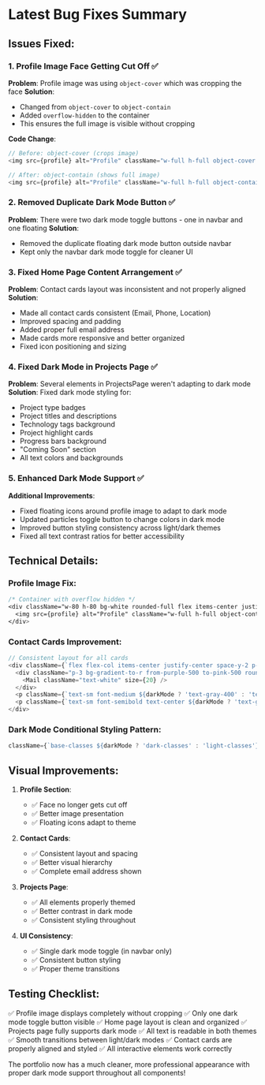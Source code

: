 # Latest Bug Fixes Summary

## Issues Fixed:

### 1. **Profile Image Face Getting Cut Off** ✅
**Problem**: Profile image was using `object-cover` which was cropping the face
**Solution**: 
- Changed from `object-cover` to `object-contain` 
- Added `overflow-hidden` to the container
- This ensures the full image is visible without cropping

**Code Change**:
```javascript
// Before: object-cover (crops image)
<img src={profile} alt="Profile" className="w-full h-full object-cover rounded-full" />

// After: object-contain (shows full image)
<img src={profile} alt="Profile" className="w-full h-full object-contain rounded-full" />
```

### 2. **Removed Duplicate Dark Mode Button** ✅
**Problem**: There were two dark mode toggle buttons - one in navbar and one floating
**Solution**: 
- Removed the duplicate floating dark mode button outside navbar
- Kept only the navbar dark mode toggle for cleaner UI

### 3. **Fixed Home Page Content Arrangement** ✅
**Problem**: Contact cards layout was inconsistent and not properly aligned
**Solution**:
- Made all contact cards consistent (Email, Phone, Location)
- Improved spacing and padding
- Added proper full email address
- Made cards more responsive and better organized
- Fixed icon positioning and sizing

### 4. **Fixed Dark Mode in Projects Page** ✅
**Problem**: Several elements in ProjectsPage weren't adapting to dark mode
**Solution**: Fixed dark mode styling for:
- Project type badges
- Project titles and descriptions
- Technology tags background
- Project highlight cards
- Progress bars background
- "Coming Soon" section
- All text colors and backgrounds

### 5. **Enhanced Dark Mode Support** ✅
**Additional Improvements**:
- Fixed floating icons around profile image to adapt to dark mode
- Updated particles toggle button to change colors in dark mode
- Improved button styling consistency across light/dark themes
- Fixed all text contrast ratios for better accessibility

## Technical Details:

### Profile Image Fix:
```css
/* Container with overflow hidden */
<div className="w-80 h-80 bg-white rounded-full flex items-center justify-center shadow-inner overflow-hidden">
  <img src={profile} alt="Profile" className="w-full h-full object-contain rounded-full" />
</div>
```

### Contact Cards Improvement:
```javascript
// Consistent layout for all cards
<div className={`flex flex-col items-center justify-center space-y-2 p-4 backdrop-blur-sm rounded-2xl shadow-lg hover:shadow-xl transition-all duration-300 hover:scale-105 ${darkMode ? 'bg-gray-800/80' : 'bg-white/80'}`}>
  <div className="p-3 bg-gradient-to-r from-purple-500 to-pink-500 rounded-xl mb-2">
    <Mail className="text-white" size={20} />
  </div>
  <p className={`text-sm font-medium ${darkMode ? 'text-gray-400' : 'text-gray-500'}`}>Email</p>
  <p className={`text-sm font-semibold text-center ${darkMode ? 'text-gray-200' : 'text-gray-800'}`}>pooja.sharma001011@gmail.com</p>
</div>
```

### Dark Mode Conditional Styling Pattern:
```javascript
className={`base-classes ${darkMode ? 'dark-classes' : 'light-classes'}`}
```

## Visual Improvements:

1. **Profile Section**: 
   - ✅ Face no longer gets cut off
   - ✅ Better image presentation
   - ✅ Floating icons adapt to theme

2. **Contact Cards**: 
   - ✅ Consistent layout and spacing
   - ✅ Better visual hierarchy
   - ✅ Complete email address shown

3. **Projects Page**: 
   - ✅ All elements properly themed
   - ✅ Better contrast in dark mode
   - ✅ Consistent styling throughout

4. **UI Consistency**: 
   - ✅ Single dark mode toggle (in navbar only)
   - ✅ Consistent button styling
   - ✅ Proper theme transitions

## Testing Checklist:

✅ Profile image displays completely without cropping
✅ Only one dark mode toggle button visible
✅ Home page layout is clean and organized
✅ Projects page fully supports dark mode
✅ All text is readable in both themes
✅ Smooth transitions between light/dark modes
✅ Contact cards are properly aligned and styled
✅ All interactive elements work correctly

The portfolio now has a much cleaner, more professional appearance with proper dark mode support throughout all components!